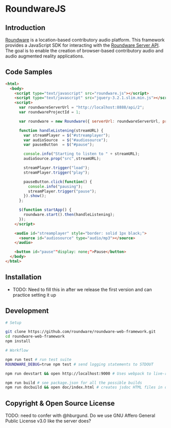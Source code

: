 # RoundwareJS

## Introduction

[Roundware](http://roundware.org/) is a location-based contributory audio platform. This framework provides a JavaScript SDK for interacting with the [Roundware Server API](https://github.com/roundware/roundware-server). The goal is to enable the creation of browser-based contributory audio and audio augmented reality applications.

## Code Samples

```html
<html>
  <body>
    <script type="text/javascript" src="roundware.js"></script>
    <script type="text/javascript" src="jquery-3.2.1.slim.min.js"></script>
    <script>
      var roundwareServerUrl = "http://localhost:8888/api/2";
      var roundwareProjectId = 1;

      var roundware = new Roundware({ serverUrl: roundwareServerUrl, projectId: roundwareProjectId });

      function handleListening(streamURL) {
        var streamPlayer = $("#streamplayer");
        var audioSource  = $("#audiosource");
        var pauseButton  = $("#pause");

        console.info("Starting to listen to " + streamURL);
        audioSource.prop("src",streamURL);

        streamPlayer.trigger("load");
        streamPlayer.trigger("play");

        pauseButton.click(function() {
          console.info("pausing");
          streamPlayer.trigger("pause");
        }).show();
      };

      $(function startApp() {
        roundware.start().then(handleListening);
      });
    </script>

    <audio id="streamplayer" style="border: solid 1px black;">
      <source id="audiosource" type="audio/mp3"></source>
    </audio>

    <button id="pause""display: none;">Pause</button>
  </body>
</html>
```

## Installation

* TODO: Need to fill this in after we release the first version and can practice setting it up

## Development

```bash
# Setup

git clone https://github.com/roundware/roundware-web-framework.git
cd roundware-web-framework
npm install

# Workflow

npm run test # run test suite
ROUNDWARE_DEBUG=true npm test # send logging statements to STDOUT

npm run devstart && open http://localhost:9000 # Uses webpack to live-reload source code in your browser

npm run build # see package.json for all the possible builds
npm run docbuild && open doc/index.html # creates jsdoc HTML files in doc/
```

## Copyright &amp; Open Source License

TODO: need to confer with @hburgund. Do we use GNU Affero General Public License v3.0 like the server does?
